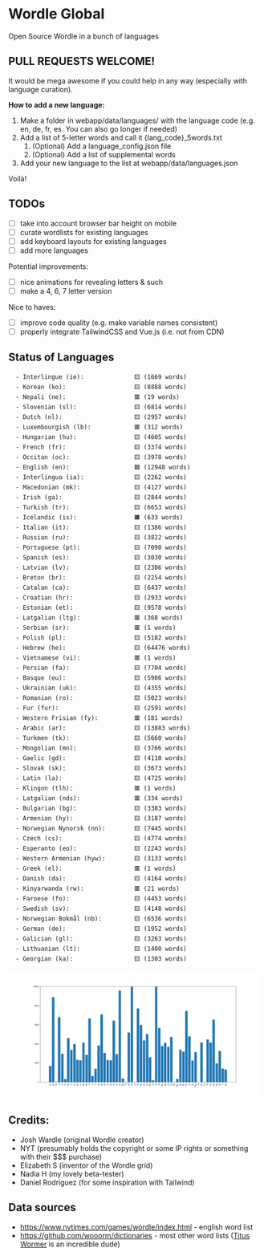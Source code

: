 # Wordle Global
Open Source Wordle in a bunch of languages

## PULL REQUESTS WELCOME!

It would be mega awesome if you could help in any way (especially with language curation).

**How to add a new language:**
1. Make a folder in webapp/data/languages/ with the language code (e.g. en, de, fr, es. You can also go longer if needed)
2. Add a list of 5-letter words and call it {lang_code}_5words.txt
    1. (Optional) Add a language_config.json file
    2. (Optional) Add a list of supplemental words
3. Add your new language to the list at webapp/data/languages.json

Voilà!

## TODOs
- [ ] take into account browser bar height on mobile
- [ ] curate wordlists for existing languages
- [ ] add keyboard layouts for existing languages
- [ ] add more languages

Potential improvements:
- [ ] nice animations for revealing letters & such
- [ ] make a 4, 6, 7 letter version

Nice to haves:
- [ ] improve code quality (e.g. make variable names consistent)
- [ ] properly integrate TailwindCSS and Vue.js (i.e. not from CDN)

## Status of Languages
```
  - Interlingue (ie):              🟨 (1669 words)
  - Korean (ko):                   🟨 (8888 words)
  - Nepali (ne):                   🟥 (19 words)
  - Slovenian (sl):                🟨 (6814 words)
  - Dutch (nl):                    🟨 (2957 words)
  - Luxembourgish (lb):            🟥 (312 words)
  - Hungarian (hu):                🟨 (4605 words)
  - French (fr):                   🟨 (3374 words)
  - Occitan (oc):                  🟨 (3978 words)
  - English (en):                  🟩 (12948 words)
  - Interlingua (ia):              🟨 (2262 words)
  - Macedonian (mk):               🟨 (4127 words)
  - Irish (ga):                    🟨 (2844 words)
  - Turkish (tr):                  🟨 (6653 words)
  - Icelandic (is):                🟧 (633 words)
  - Italian (it):                  🟨 (1386 words)
  - Russian (ru):                  🟨 (3822 words)
  - Portuguese (pt):               🟨 (7090 words)
  - Spanish (es):                  🟨 (3030 words)
  - Latvian (lv):                  🟨 (2306 words)
  - Breton (br):                   🟨 (2254 words)
  - Catalan (ca):                  🟨 (6437 words)
  - Croatian (hr):                 🟨 (2933 words)
  - Estonian (et):                 🟨 (9578 words)
  - Latgalian (ltg):               🟥 (368 words)
  - Serbian (sr):                  🟥 (1 words)
  - Polish (pl):                   🟨 (5182 words)
  - Hebrew (he):                   🟨 (64476 words)
  - Vietnamese (vi):               🟥 (1 words)
  - Persian (fa):                  🟨 (7704 words)
  - Basque (eu):                   🟨 (5986 words)
  - Ukrainian (uk):                🟨 (4355 words)
  - Romanian (ro):                 🟨 (5023 words)
  - Fur (fur):                     🟨 (2591 words)
  - Western Frisian (fy):          🟥 (181 words)
  - Arabic (ar):                   🟨 (13883 words)
  - Turkmen (tk):                  🟨 (5660 words)
  - Mongolian (mn):                🟨 (3766 words)
  - Gaelic (gd):                   🟨 (4110 words)
  - Slovak (sk):                   🟨 (3673 words)
  - Latin (la):                    🟨 (4725 words)
  - Klingon (tlh):                 🟥 (1 words)
  - Latgalian (nds):               🟥 (334 words)
  - Bulgarian (bg):                🟨 (3383 words)
  - Armenian (hy):                 🟨 (3187 words)
  - Norwegian Nynorsk (nn):        🟨 (7445 words)
  - Czech (cs):                    🟨 (4774 words)
  - Esperanto (eo):                🟨 (2243 words)
  - Western Armenian (hyw):        🟨 (3133 words)
  - Greek (el):                    🟥 (1 words)
  - Danish (da):                   🟨 (4164 words)
  - Kinyarwanda (rw):              🟥 (21 words)
  - Faroese (fo):                  🟨 (4453 words)
  - Swedish (sv):                  🟨 (4148 words)
  - Norwegian Bokmål (nb):         🟨 (6536 words)
  - German (de):                   🟨 (1952 words)
  - Galician (gl):                 🟨 (3263 words)
  - Lithuanian (lt):               🟨 (1400 words)
  - Georgian (ka):                 🟨 (1303 words)

```

![](scripts/out/n_words.png)

## Credits:
- Josh Wardle (original Wordle creator)
- NYT (presumably holds the copyright or some IP rights or something with their $$$ purchase)
- Elizabeth S (inventor of the Wordle grid)
- Nadia H (my lovely beta-tester)
- Daniel Rodriguez (for some inspiration with Tailwind)

## Data sources
- https://www.nytimes.com/games/wordle/index.html - english word list
- https://github.com/wooorm/dictionaries - most other word lists ([Titus Wormer](https://wooorm.com/) is an incredible dude)
